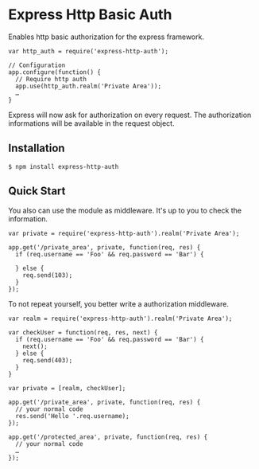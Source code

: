 # Express Http Basic Auth
      
  Enables http basic authorization for the express framework.
   
    var http_auth = require('express-http-auth');
  
    // Configuration
    app.configure(function() {
      // Require http auth
      app.use(http_auth.realm('Private Area'));
      …
    }
    
  Express will now ask for authorization on every request. The authorization informations will be available in the request object.
  
## Installation

    $ npm install express-http-auth

## Quick Start

  You also can use the module as middleware. It's up to you to check the information.
  
    var private = require('express-http-auth').realm('Private Area');
  
    app.get('/private_area', private, function(req, res) {
      if (req.username == 'Foo' && req.password == 'Bar') {
        
      } else {
        req.send(103);
      }
    });
    
  To not repeat yourself, you better write a authorization middleware.
  
    var realm = require('express-http-auth').realm('Private Area');
    
    var checkUser = function(req, res, next) {
      if (req.username == 'Foo' && req.password == 'Bar') {
        next();
      } else {
        req.send(403);
      }   
    }
    
    var private = [realm, checkUser];
  
    app.get('/private_area', private, function(req, res) {
      // your normal code
      res.send('Hello '.req.username);
    });
  
    app.get('/protected_area', private, function(req, res) {
      // your normal code
      …
    });